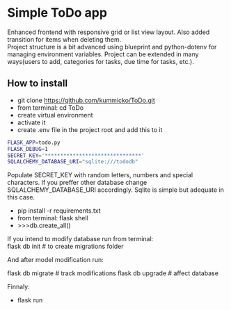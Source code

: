 # Simple ToDo app

Enhanced frontend with responsive grid or list view layout. Also added transition for items when deleting them.  
Project structure is a bit advanced using blueprint and python-dotenv for managing environment variables. Project can be extended in many ways(users to add, categories for tasks, due time for tasks, etc.).

## How to install

- git clone https://github.com/kummicko/ToDo.git
- from terminal: cd ToDo
- create virtual environment
- activate it
- create .env file in the project root and add this to it

```sh
FLASK_APP=todo.py  
FLASK_DEBUG=1   
SECRET_KEY='*******************************'
SQLALCHEMY_DATABASE_URI="sqlite:///tododb"
```
Populate SECRET_KEY with random letters, numbers and special characters.
If you preffer other database change SQLALCHEMY_DATABASE_URI accordingly. Sqlite is simple but adequate in this case.

- pip install -r requirements.txt
- from terminal: flask shell
- \>>>db.create_all()

If you intend to modify database run from terminal:  
flask db init \# to create migrations folder

And after model modification run:

flask db migrate \# track modifications 
flask db upgrade \# affect database

Finnaly:
- flask run 